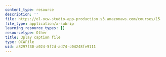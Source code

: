 ```yaml
---
content_type: resource
description: ''
file: https://ol-ocw-studio-app-production.s3.amazonaws.com/courses/15-s21-nuts-and-bolts-of-business-plans-january-iap-2014/a8297f30a0245f2dad74c04248fe9111_9upRT5T7drI.vtt
file_type: application/x-subrip
learning_resource_types: []
resourcetype: Other
title: 3play caption file
type: OCWFile
uid: a8297f30-a024-5f2d-ad74-c04248fe9111
---
```

